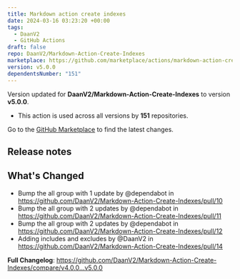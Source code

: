 ```yaml
---
title: Markdown action create indexes
date: 2024-03-16 03:23:20 +00:00
tags:
  - DaanV2
  - GitHub Actions
draft: false
repo: DaanV2/Markdown-Action-Create-Indexes
marketplace: https://github.com/marketplace/actions/markdown-action-create-indexes
version: v5.0.0
dependentsNumber: "151"
---
```



Version updated for **DaanV2/Markdown-Action-Create-Indexes** to version **v5.0.0**.
- This action is used across all versions by **151** repositories.

Go to the [GitHub Marketplace](https://github.com/marketplace/actions/markdown-action-create-indexes) to find the latest changes.

## Release notes

## What's Changed
* Bump the all group with 1 update by @dependabot in https://github.com/DaanV2/Markdown-Action-Create-Indexes/pull/10
* Bump the all group with 2 updates by @dependabot in https://github.com/DaanV2/Markdown-Action-Create-Indexes/pull/11
* Bump the all group with 2 updates by @dependabot in https://github.com/DaanV2/Markdown-Action-Create-Indexes/pull/12
* Adding includes and excludes by @DaanV2 in https://github.com/DaanV2/Markdown-Action-Create-Indexes/pull/14


**Full Changelog**: https://github.com/DaanV2/Markdown-Action-Create-Indexes/compare/v4.0.0...v5.0.0
